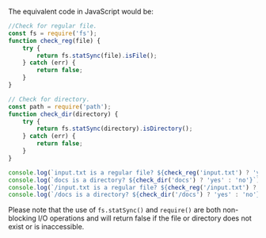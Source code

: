 The equivalent code in JavaScript would be:

```javascript
//Check for regular file.
const fs = require('fs');
function check_reg(file) {
    try {
        return fs.statSync(file).isFile();
    } catch (err) {
        return false;
    }
}

// Check for directory.
const path = require('path');
function check_dir(directory) {
    try {
        return fs.statSync(directory).isDirectory();
    } catch (err) {
        return false;
    }
}

console.log(`input.txt is a regular file? ${check_reg('input.txt') ? 'yes' : 'no'}`);
console.log(`docs is a directory? ${check_dir('docs') ? 'yes' : 'no'}`);
console.log(`/input.txt is a regular file? ${check_reg('/input.txt') ? 'yes' : 'no'}`);
console.log(`/docs is a directory? ${check_dir('/docs') ? 'yes' : 'no'}`);
```

Please note that the use of `fs.statSync()` and `require()` are both non-blocking I/O operations and will return false if the file or directory does not exist or is inaccessible.
